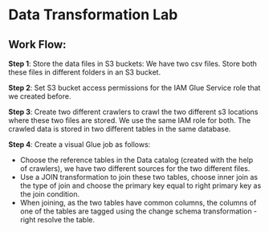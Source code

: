 # Data Transformation Lab

## Work Flow:

**Step 1**:  Store the data files in S3 buckets: We have two csv files. Store both these files in different folders in an S3 bucket. 

**Step 2**: Set S3 bucket access permissions for the IAM Glue Service role that we created before. 

**Step 3**: Create two different crawlers to crawl the two different s3 locations where these two files are stored. We use the same IAM role for both.
The crawled data is stored in two different tables in the same database.

**Step 4**: Create a visual Glue job as follows:
- Choose the reference tables in the Data catalog (created with the help of crawlers), we have two different sources for the two different files.
- Use a JOIN transformation to join these two tables, choose inner join as the type of join and choose the primary key equal to right primary key as the join condition. 
- When joining, as the two tables have common columns, the columns of one of the tables are tagged using the change schema transformation - right resolve the table.

